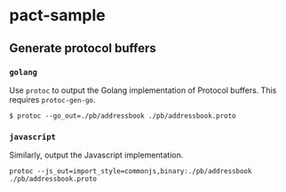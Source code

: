 pact-sample
==

Generate protocol buffers
--

### `golang`
Use `protoc` to output the Golang implementation of Protocol buffers. This requires `protoc-gen-go`.

```shell
$ protoc --go_out=./pb/addressbook ./pb/addressbook.proto
```

### `javascript`
Similarly, output the Javascript implementation.

```shell
protoc --js_out=import_style=commonjs,binary:./pb/addressbook ./pb/addressbook.proto
```

